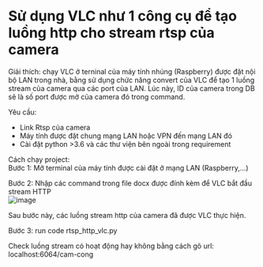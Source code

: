 # Sử dụng VLC như 1 công cụ để tạo luồng http cho stream rtsp của camera  
  
Giải thích: chạy VLC ở terninal của máy tính nhúng (Raspberry) được đặt nội bộ LAN trong nhà, bằng sử dụng chức năng convert của VLC để tạo 1 luồng stream của camera qua các port của LAN. Lúc này, ID của camera trong DB sẽ là số port được mở của camera đó trong command.  
  
Yêu cầu:  
  - Link Rtsp của camera
  - Máy tính được đặt chung mạng LAN hoặc VPN đến mạng LAN đó
  - Cài đặt python >3.6 và các thư viện bên ngoài trong requirement
  
Cách chạy project:  
Bước 1: Mở terminal của máy tính được cài đặt ở mạng LAN (Raspberry,...)  
  
Bước 2: Nhập các command trong file docx được đính kèm để VLC bắt đầu stream HTTP  
![image](https://github.com/nguyenlegialam/rtsp_to_http_vlc/assets/116132135/1a6c12be-baaf-4f12-ba41-4aadd8b379ea)  
  
Sau bước này, các luồng stream http của camera đã được VLC thực hiện. 
  
Bước 3: run code rtsp_http_vlc.py  
   
Check luồng stream có hoạt động hay không bằng cách gõ url: localhost:6064/cam-cong









